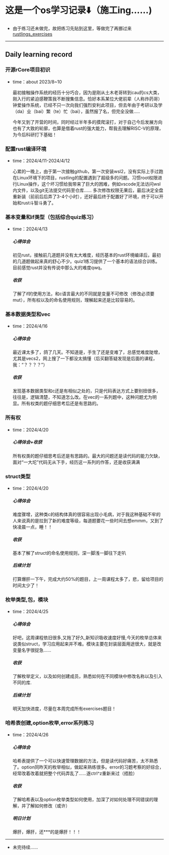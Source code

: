# 这是一个os学习记录⬇️（施工ing......)



- 由于练习还未做完，故把练习先贴到这里，等做完了再挪过来 [rustlings_exercises](https://github.com/LearningOS/rust-rustlings-2024-spring-theking-yx/tree/main/exercises)
---
## Daily learning record 

### 开源rCore项目初识
- time：about 2023/8~10

  最初接触操作系统的经历十分巧合，因为是刚从土木老哥转到cau的cs大类，刚入行的紧迫感鞭策我不断搜集信息。恰好本系某位大佬前辈（人称炸药哥）钟爱操作系统，已经不只一次向我们强烈安利此项目，但去年由于考研以及学（da）业（bai）繁（te）忙（bai），虽然报了名，但完全没做.....
  
  今年又到了开营的时间，同时经过半年多的摸爬滚打，对于自己今后发展方向也有了大致的轮廓，也算是借着rust的强大能力，帮我去理解RISC-V的原理，为今后科研打下基础！
### 配置rust编译环境
- time：2024/4/11-2024/4/12

  心累的一晚上，由于第一次接触github，第一次安装wsl2，没有实际上手过跑在Linux环境下的项目，rustling的配置遇到了超级多的问题。习惯root权限进行Linux操作，这个坏习惯给我带来了巨大的困难，例如vscode无法访问wsl内文件，以及git无法提交代码至仓库......
  多次修改权限无果后，最后决定全盘重新装（前前后后弄了3-4个小时），还好最后终于配置好了环境，终于可以开始和rust斗智斗勇了。
### 基本变量和if类型（包括综合quiz练习）
- time：2024/4/13
  ##### 心得体会
  初见rust，接触前几道题并没有太大难度，经历基本的rust环境编译后，最初的几道题做起来真的舒心不少。quiz1练习提供了一个基本的语法综合训练。目前感觉rust并没有传说中那么大的难度qwq。
  ##### 收获
  了解了if的使用方法，和c语言最大的不同就是变量不可修改（修改必须要mut），所有权以及的命名使用规则，理解起来还是比较容易的。
### 基本数据类型和vec
- time：2024/4/16
  ##### 心得体会
   最近课太多了，鸽了几天。不知道是，手生了还是变难了，总感觉难度陡增，尤其是vecs2，网上搜了一下都没太搞懂（后买翻答疑发现是后面的课程，我：“？？？？”）
  ##### 收获
  发现基本数据类型和c还是有相似之处的，只是代码表达方式上要别扭很多，往往是，逻辑清楚，不知道怎么改。在vec的一系列题中，这种问题尤为明显。所有权类的题仔细思考后还是有思路的。
### 所有权
- time：2024/4/20
  ##### 心得体会+收获
  所有权类的题仔细思考后还是有思路的。最大的问题还是读代码的能力欠缺，面对“一大坨”代码无从下手，经历这一系列的作答，还是收获满满
### struct类型
- time：2024/4/20
  ##### 心得体会
  难度骤增，这种类c的结构体真的很容易出现小毛病，对于我这种基础不牢的人来说真的是拉到了新的难度等级，每道题要花一些时间去想emmm，又到了快凌晨一点，睡！！
  ##### 收获
  基本了解了struct的命名使用规则，深一脚浅一脚往下走叭
  ##### 后续计划
  打算爆肝一下午，完成大约50%的题目，上一周课程太多了，悲，留给项目的时间太少了！
### 枚举类型,包，模块
- time：2024/4/25
  ##### 心得体会
  好吧，这周课程依旧很多,又拖了好久,新知识吸收速度好慢,今天的枚举总体来说类似struct，学习应用起来并不难。模块主要在封装层面用途很大，就是改变量名字很捉急......
  ##### 收获
  了解枚举定义，以及如何创建成员，熟悉如何在不同模块中修改名称以及引入不同的库.
  ##### 后续计划
  明天加快进度，尽量在本周完成所有exercises题目！
### 哈希表创建,option枚举,error系列练习
- time：2024/4/26
  ##### 心得体会
  哈希表提供了一个可以快速管理数据的方法，但是读代码好痛苦，太不熟悉了。option同昨天的枚举相似，做起来熟练很多。error的习题考察的好综合，经常改着改着就把整个代码弄乱了......遂ctrl^z重新来过（捂脸）
  ##### 收获
  了解哈希表以及option枚举类型如何使用，加深了对如何处理不同错误的理解，并了解如何修改（或许）
  ##### 明日计划
  爆肝，爆肝，还***的是爆肝！！！
---
* 未完待续......
